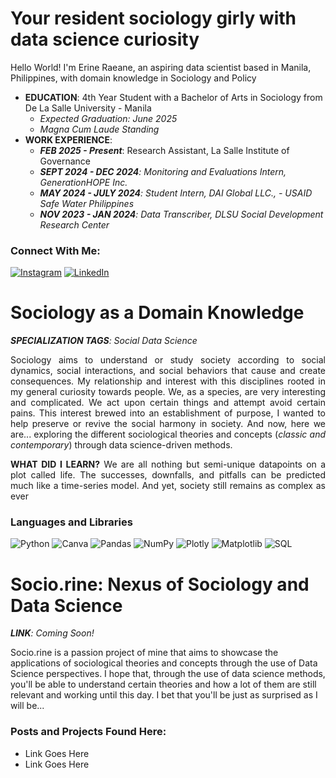 # <b>Your resident sociology girly with data science curiosity</b>
Hello World! I'm Erine Raeane, an aspiring data scientist based in Manila, Philippines, with domain knowledge in Sociology and Policy
- <b>EDUCATION</b>: 4th Year Student with a Bachelor of Arts in Sociology from De La Salle University - Manila
  - <i>Expected Graduation: June 2025</i>
  - <i>Magna Cum Laude Standing</i>
- <b>WORK EXPERIENCE</b>:
  - <b><i>FEB 2025 - Present</i></b>: Research Assistant, La Salle Institute of Governance
  - <i><b>SEPT 2024 - DEC 2024</b>: Monitoring and Evaluations Intern, GenerationHOPE Inc.</i>
  - <i><b>MAY 2024 - JULY 2024</b>: Student Intern, DAI Global LLC., - USAID Safe Water Philippines</i>
  - <i><b>NOV 2023 - JAN 2024</b>: Data Transcriber, DLSU Social Development Research Center</i>
  
### Connect With Me:
[![Instagram](https://img.shields.io/badge/Instagram-%23E4405F.svg?logo=Instagram&logoColor=white)](https://instagram.com/strawber.rine) [![LinkedIn](https://img.shields.io/badge/LinkedIn-%230077B5.svg?logo=linkedin&logoColor=white)](https://www.linkedin.com/in/erine-raeane-carreon-15005628b/) 
# <b>Sociology as a Domain Knowledge</b>
<i><b>SPECIALIZATION TAGS</b>: Social Data Science</i>
<p align = "justify">Sociology aims to understand or study society according to social dynamics, social interactions, and social behaviors that cause and create consequences. My relationship and interest with this disciplines rooted in my general curiosity towards people. We, as a species, are very interesting and complicated. We act upon certain things and attempt avoid certain pains. This interest brewed into an establishment of purpose, I wanted to help preserve or revive the social harmony in society. And now, here we are... exploring the different sociological theories and concepts (<i>classic and contemporary</i>) through data science-driven methods. </p> 
<p align = "justify"><b>WHAT DID I LEARN?</b> We are all nothing but semi-unique datapoints on a plot called life. The successes, downfalls, and pitfalls can be predicted much like a time-series model. And yet, society still remains as complex as ever</p>

### Languages and Libraries
![Python](https://img.shields.io/badge/python-3670A0?style=for-the-badge&logo=python&logoColor=ffdd54) ![Canva](https://img.shields.io/badge/Canva-%2300C4CC.svg?style=for-the-badge&logo=Canva&logoColor=white) ![Pandas](https://img.shields.io/badge/pandas-%23150458.svg?style=for-the-badge&logo=pandas&logoColor=white) ![NumPy](https://img.shields.io/badge/numpy-%23013243.svg?style=for-the-badge&logo=numpy&logoColor=white) ![Plotly](https://img.shields.io/badge/Plotly-%233F4F75.svg?style=for-the-badge&logo=plotly&logoColor=white) ![Matplotlib](https://img.shields.io/badge/Matplotlib-%23ffffff.svg?style=for-the-badge&logo=Matplotlib&logoColor=black) ![SQL](https://img.shields.io/badge/MySQL-005C84?style=for-the-badge&logo=mysql&logoColor=white)

# <b>Socio.rine: Nexus of Sociology and Data Science</b>
<i><b>LINK</b>: Coming Soon!</i>

Socio.rine is a passion project of mine that aims to showcase the applications of sociological theories and concepts through the use of Data Science perspectives. I hope that, through the use of data science methods, you'll be able to understand certain theories and how a lot of them are still relevant and working until this day. I bet that you'll be just as surprised as I will be... 
### Posts and Projects Found Here: 
- Link Goes Here
- Link Goes Here
